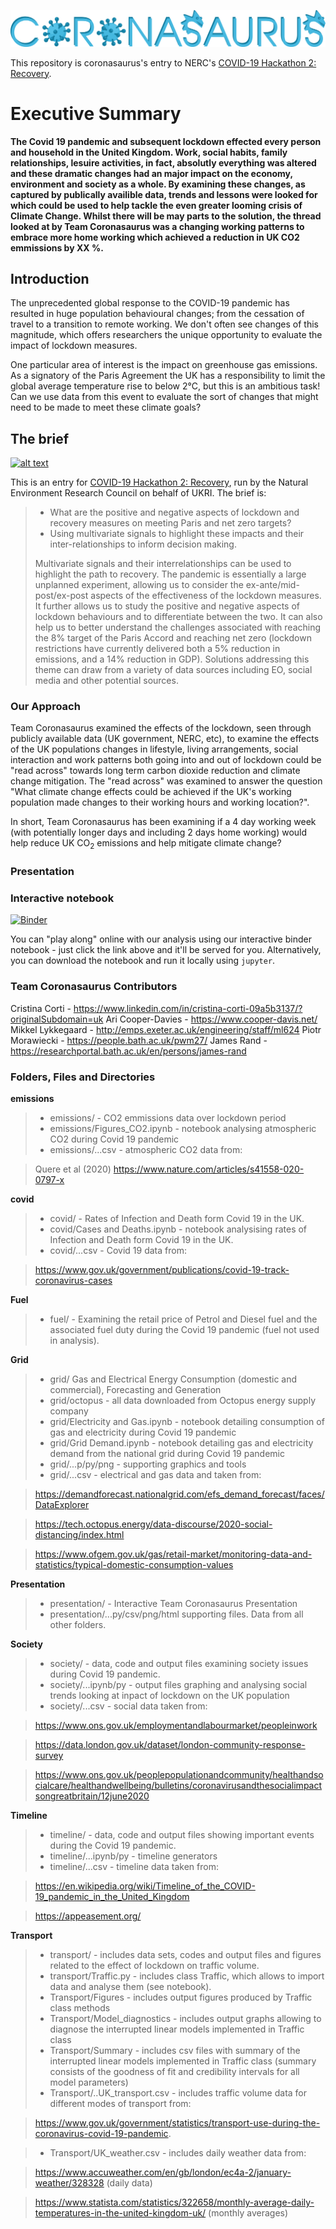 ![RAWR](presentation/coronasaurus_logo.png)

This repository is coronasaurus's entry to NERC's [COVID-19 Hackathon 2: Recovery](https://digitalenvironment.org/home/covid-19-digital-sprint-hackathons/covid-19-hackathon-2-recovery/).

# Executive Summary
<b>The Covid 19 pandemic and subsequent lockdown effected every person and household in the United Kingdom. Work, social habits, family relationships, lesuire activities, in fact, absolutly everything was altered and these dramatic changes had an major impact on the economy, environment and society as a whole. By examining these changes, as captured by publically availible data, trends and lessons were looked for which could be used to help tackle the even greater looming crisis of Climate Change. Whilst there will be may parts to the solution, the thread looked at by Team Coronasaurus was a changing working patterns to embrace more home working which achieved a reduction in UK CO2 emmissions by XX %.</b>

## Introduction
The unprecedented global response to the COVID-19 pandemic has resulted in huge population behavioural changes; from the cessation of travel to a transition to remote working. We don't often see changes of this magnitude, which offers researchers the unique opportunity to evaluate the impact of lockdown measures.

One particular area of interest is the impact on greenhouse gas emissions. As a signatory of the Paris Agreement the UK has a responsibility to limit the global average temperature rise to below 2&deg;C, but this is an ambitious task! Can we use data from this event to evaluate the sort of changes that might need to be made to meet these climate goals?

## The brief
[![alt text](https://i2.wp.com/digitalenvironment.org/wp-content/uploads/2020/05/covid-19_banner-800.png?w=800&ssl=1)](https://digitalenvironment.org/home/covid-19-digital-sprint-hackathons/)

This is an entry for [COVID-19 Hackathon 2: Recovery](https://digitalenvironment.org/home/covid-19-digital-sprint-hackathons/covid-19-hackathon-2-recovery/), run by the Natural Environment Research Council on behalf of UKRI. The brief is:

> - What are the positive and negative aspects of lockdown and recovery measures on meeting Paris and net zero targets?
> - Using multivariate signals to highlight these impacts and their inter-relationships to inform decision making.
>
> Multivariate signals and their interrelationships can be used to highlight the path to recovery. The pandemic is essentially a large unplanned experiment, allowing us to consider the ex-ante/mid-post/ex-post aspects of the effectiveness of the lockdown measures. It further allows us to study the positive and negative aspects of lockdown behaviours and to differentiate between the two. It can also help us to better understand the challenges associated with reaching the 8% target of the Paris Accord and reaching net zero (lockdown restrictions have currently delivered both a 5% reduction in emissions, and a 14% reduction in GDP). Solutions addressing this theme can draw from a variety of data sources including EO, social media and other potential sources.

### Our Approach

Team Coronasaurus examined the effects of the lockdown, seen through publicly available data (UK government, NERC, etc), to examine the effects of the UK populations changes in lifestyle, living arrangements, social interaction and work patterns both going into and out of lockdown could be "read across" towards long term carbon dioxide reduction and climate change mitigation. The "read across" was examined to answer the question "What climate change effects could be achieved if the UK's working population made changes to their working hours and working location?". 

In short, Team Coronasaurus has been examining if a 4 day working week (with potentially longer days and including 2 days home working) would help reduce UK CO<sub>2</sub> emissions and help mitigate climate change?   

### Presentation

### Interactive notebook
[![Binder](https://mybinder.org/badge_logo.svg)](https://mybinder.org/v2/gh/aricooperdavis/coronasaurus_NERCHackathonTwo_Multivariate/master?urlpath=%2Ftree%2Fcoronasaurus.ipynb)

You can "play along" online with our analysis using our interactive binder notebook - just click the link above and it'll be served for you. Alternatively, you can download the notebook and run it locally using `jupyter`.

### Team Coronasaurus Contributors

Cristina Corti - https://www.linkedin.com/in/cristina-corti-09a5b3137/?originalSubdomain=uk
Ari Cooper-Davies - https://www.cooper-davis.net/
Mikkel Lykkegaard - http://emps.exeter.ac.uk/engineering/staff/ml624
Piotr Morawiecki - https://people.bath.ac.uk/pwm27/
James Rand - https://researchportal.bath.ac.uk/en/persons/james-rand

### Folders, Files and Directories

<b>emissions</b>
> - emissions/ - CO2 emmissions data over lockdown period
> - emissions/Figures_CO2.ipynb  - notebook analysing atmospheric CO2 during Covid 19 pandemic
> - emissions/...csv - atmospheric CO2 data from:

>Quere et al (2020) https://www.nature.com/articles/s41558-020-0797-x



<b>covid</b>
> - covid/ - Rates of Infection and Death form Covid 19 in the UK.
> - covid/Cases and Deaths.ipynb - notebook analysising rates of Infection and Death form Covid 19 in the UK.
> - covid/...csv - Covid 19 data from:

>https://www.gov.uk/government/publications/covid-19-track-coronavirus-cases


<b>Fuel</b> 
> - fuel/ - Examining the retail price of Petrol and Diesel fuel and the associated fuel duty during the Covid 19 pandemic (fuel not used in analysis).



<b>Grid</b>
> - grid/ Gas and Electrical Energy Consumption (domestic and commercial), Forecasting and Generation
> - grid/octopus - all data downloaded from Octopus energy supply company
> - grid/Electricity and Gas.ipynb - notebook detailing consumption of gas and electricity during Covid 19 pandemic
> - grid/Grid Demand.ipynb - notebook detailing gas and electricity demand from the national grid during Covid 19 pandemic 
> - grid/...p/py/png - supporting graphics and tools
> - grid/...csv - electrical and gas data and taken from:

>https://demandforecast.nationalgrid.com/efs_demand_forecast/faces/DataExplorer

>https://tech.octopus.energy/data-discourse/2020-social-distancing/index.html

>https://www.ofgem.gov.uk/gas/retail-market/monitoring-data-and-statistics/typical-domestic-consumption-values



<b>Presentation</b> 	
> - presentation/ - Interactive Team Coronasaurus Presentation
> - presentation/...py/csv/png/html supporting files. Data from all other folders.



<b>Society</b>
> - society/ - data, code and output files examining society issues during Covid 19 pandemic.
> - society/...ipynb/py - output files graphing and analysing social trends looking at inpact of lockdown on the UK population
> - society/...csv - social data taken from:

>https://www.ons.gov.uk/employmentandlabourmarket/peopleinwork 

>https://data.london.gov.uk/dataset/london-community-response-survey 

>https://www.ons.gov.uk/peoplepopulationandcommunity/healthandsocialcare/healthandwellbeing/bulletins/coronavirusandthesocialimpactsongreatbritain/12june2020



<b>Timeline</b>
> - timeline/ - data, code and output files showing important events during the Covid 19 pandemic.
> - timeline/...ipynb/py - timeline generators
> - timeline/...csv - timeline data taken from:

>https://en.wikipedia.org/wiki/Timeline_of_the_COVID-19_pandemic_in_the_United_Kingdom

>https://appeasement.org/



<b>Transport</b>
> - transport/ - includes data sets, codes and output files and figures related to the effect of lockdown on traffic volume.
> - transport/Traffic.py - includes class Traffic, which allows to import data and analyse them (see notebook).
> - Transport/Figures - includes output figures produced by Traffic class methods
> - Transport/Model_diagnostics - includes output graphs allowing to diagnose the interrupted linear models implemented in Traffic class
> - Transport/Summary - includes csv files with summary of the interrupted linear models implemented in Traffic class (summary consists of the goodness of fit and credibility intervals for all model parameters)
> - Transport/..UK_transport.csv - includes traffic volume data for different modes of transport from: 

>https://www.gov.uk/government/statistics/transport-use-during-the-coronavirus-covid-19-pandemic.

> - Transport/UK_weather.csv - includes daily weather data from:

>https://www.accuweather.com/en/gb/london/ec4a-2/january-weather/328328 (daily data)

>https://www.statista.com/statistics/322658/monthly-average-daily-temperatures-in-the-united-kingdom-uk/ (monthly averages)
